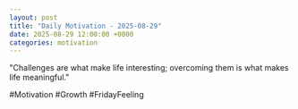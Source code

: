 ```yaml
---
layout: post
title: "Daily Motivation - 2025-08-29"
date: 2025-08-29 12:00:00 +0000
categories: motivation
---
```


"Challenges are what make life interesting; overcoming them is what makes life meaningful."

#Motivation #Growth #FridayFeeling
